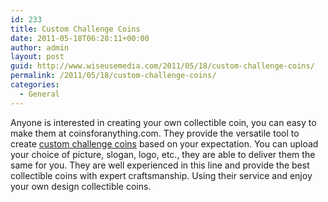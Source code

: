 ```yaml
---
id: 233
title: Custom Challenge Coins
date: 2011-05-18T06:28:11+00:00
author: admin
layout: post
guid: http://www.wiseusemedia.com/2011/05/18/custom-challenge-coins/
permalink: /2011/05/18/custom-challenge-coins/
categories:
  - General
---
```

Anyone is interested in creating your own collectible coin, you can easy to make them at coinsforanything.com. They provide the versatile tool to create [custom challenge coins](http://www.coinsforanything.com/) based on your expectation. You can upload your choice of picture, slogan, logo, etc., they are able to deliver them the same for you. They are well experienced in this line and provide the best collectible coins with expert craftsmanship. Using their service and enjoy your own design collectible coins.
